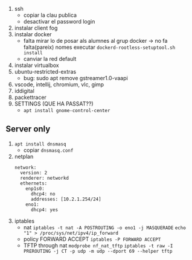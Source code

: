 1. ssh
    - copiar la clau publica
    - desactivar el password login
1. instalar client fog
1. instalar docker
    - falta mirar lo de posar als alumnes al grup docker -> no fa falta(pareix) nomes executar
      `dockerd-rootless-setuptool.sh install`
    - canviar la red default
1. instalar virtualbox
1. ubuntu-restricted-extras
    - bug: sudo apt remove gstreamer1.0-vaapi
1. vscode, intellij, chromium, vlc, gimp
1. iddigital
1. packettracer
1. SETTINGS (QUE HA PASSAT??)
    - `apt install gnome-control-center`

## Server only
1. `apt install dnsmasq`
    - copiar `dnsmasq.conf`
1. netplan
    ```
    network:
      version: 2
      renderer: networkd
      ethernets:
        enp1s0:
          dhcp4: no
          addresses: [10.2.1.254/24]
        eno1:
          dhcp4: yes
    ```
1. iptables
    - nat
        `iptables -t nat -A POSTROUTING -o eno1 -j MASQUERADE`
        `echo "1" > /proc/sys/net/ipv4/ip_forward`
    - policy  FORWARD ACCEPT
        `iptables -P FORWARD ACCEPT`
    - TFTP through nat
        `modprobe nf_nat_tftp`
        `iptables -t raw -I PREROUTING -j CT -p udp -m udp --dport 69 --helper tftp`      
